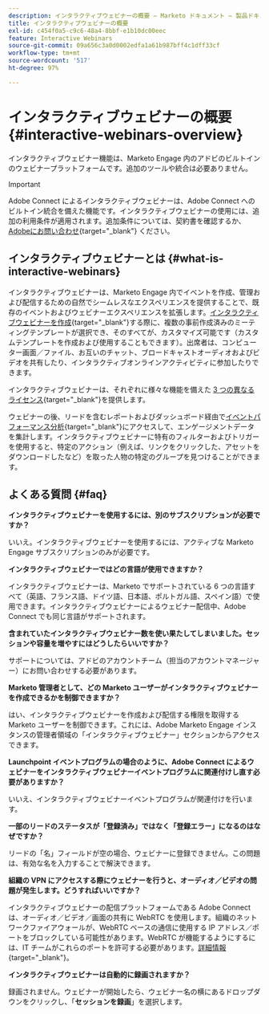 ```yaml
---
description: インタラクティブウェビナーの概要 — Marketo ドキュメント — 製品ドキュメント
title: インタラクティブウェビナーの概要
exl-id: c454f0a5-c9c6-48a4-8bbf-e1b10dc00eec
feature: Interactive Webinars
source-git-commit: 09a656c3a0d0002edfa1a61b987bff4c1dff33cf
workflow-type: tm+mt
source-wordcount: '517'
ht-degree: 97%

---
```


# インタラクティブウェビナーの概要 {#interactive-webinars-overview}

インタラクティブウェビナー機能は、Marketo Engage 内のアドビのビルトインのウェビナープラットフォームです。追加のツールや統合は必要ありません。

>[!IMPORTANT]
>
>Adobe Connect によるインタラクティブウェビナーは、Adobe Connect へのビルトイン統合を備えた機能です。インタラクティブウェビナーの使用には、追加の利用条件が適用されます。追加条件については、契約書を確認するか、[Adobeにお問い合わせ &#x200B;](https://nation.marketo.com/t5/support/ct-p/Support){target="_blank"} ください。

## インタラクティブウェビナーとは {#what-is-interactive-webinars}

インタラクティブウェビナーは、Marketo Engage 内でイベントを作成、管理および配信するための自然でシームレスなエクスペリエンスを提供することで、既存のイベントおよびウェビナーエクスペリエンスを拡張します。[インタラクティブウェビナーを作成](/help/marketo/product-docs/demand-generation/events/interactive-webinars/create-an-interactive-webinar.md){target="_blank"}する際に、複数の事前作成済みのミーティングテンプレートが選択でき、そのすべてが、カスタマイズ可能です（カスタムテンプレートを作成および使用することもできます）。出席者は、コンピューター画面／ファイル、お互いのチャット、ブロードキャストオーディオおよびビデオを共有したり、インタラクティブオンラインアクティビティに参加したりできます。

インタラクティブウェビナーは、それぞれに様々な機能を備えた [3 つの異なるライセンス](/help/marketo/product-docs/demand-generation/events/interactive-webinars/user-and-license-management.md){target="_blank"}を提供します。

ウェビナーの後、リードを含むレポートおよびダッシュボード経由で[イベントパフォーマンス分析](/help/marketo/product-docs/demand-generation/events/interactive-webinars/event-workflows.md){target="_blank"}にアクセスして、エンゲージメントデータを集計します。インタラクティブウェビナーに特有のフィルターおよびトリガーを使用すると、特定のアクション（例えば、リンクをクリックした、アセットをダウンロードしたなど）を取った人物の特定のグループを見つけることができます。

## よくある質問 {#faq}

**インタラクティブウェビナーを使用するには、別のサブスクリプションが必要ですか？**

いいえ。インタラクティブウェビナーを使用するには、アクティブな Marketo Engage サブスクリプションのみが必要です。

**インタラクティブウェビナーではどの言語が使用できますか？**

インタラクティブウェビナーは、Marketo でサポートされている 6 つの言語すべて（英語、フランス語、ドイツ語、日本語、ポルトガル語、スペイン語）で使用できます。インタラクティブウェビナーによるウェビナー配信中、Adobe Connect でも同じ言語がサポートされます。

**含まれていたインタラクティブウェビナー数を使い果たしてしまいました。セッションや容量を増やすにはどうしたらいいですか？**

サポートについては、アドビのアカウントチーム（担当のアカウントマネージャー）にお問い合わせする必要があります。

**Marketo 管理者として、どの Marketo ユーザーがインタラクティブウェビナーを作成できるかを制御できますか？**

はい、インタラクティブウェビナーを作成および配信する権限を取得する Marketo ユーザーを制御できます。これには、Adobe Marketo Engage インスタンスの管理者領域の「インタラクティブウェビナー」セクションからアクセスできます。

**Launchpoint イベントプログラムの場合のように、Adobe Connect によるウェビナーをインタラクティブウェビナーイベントプログラムに関連付けし直す必要がありますか？**

いいえ、インタラクティブウェビナーイベントプログラムが関連付けを行います。

**一部のリードのステータスが「登録済み」ではなく「登録エラー」になるのはなぜですか？**

リードの「名」フィールドが空の場合、ウェビナーに登録できません。この問題は、有効な名を入力することで解決できます。

**組織の VPN にアクセスする際にウェビナーを行うと、オーディオ／ビデオの問題が発生します。どうすればいいですか？**

インタラクティブウェビナーの配信プラットフォームである Adobe Connect は、オーディオ／ビデオ／画面の共有に WebRTC を使用します。組織のネットワークファイアウォールが、WebRTC ベースの通信に使用する IP アドレス／ポートをブロックしている可能性があります。WebRTC が機能するようにするには、IT チームがこれらのポートを許可する必要があります。[詳細情報](https://helpx.adobe.com/jp/adobe-connect/firewall-proxy-server-configuration-adobe-connect.html){target="_blank"}。

**インタラクティブウェビナーは自動的に録画されますか？**

録画されません。ウェビナーが開始したら、ウェビナー名の横にあるドロップダウンをクリックし、「**セッションを録画**」を選択します。
